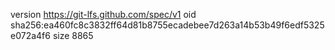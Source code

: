 version https://git-lfs.github.com/spec/v1
oid sha256:ea460fc8c3832ff64d81b8755ecadebee7d263a14b53b49f6edf5325e072a4f6
size 8865
